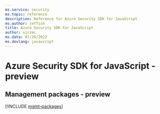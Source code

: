 ```yaml
---
ms.service: security
ms.topic: reference
description: Reference for Azure Security SDK for JavaScript
ms.author: jeffish
title: Azure Security SDK for JavaScript
author: xirzec
ms.data: 07/26/2022
ms.devlang: javascript
---
```

# Azure Security SDK for JavaScript - preview

## Management packages - preview
[!INCLUDE [mgmt-packages](security-mgmt-index.md)]